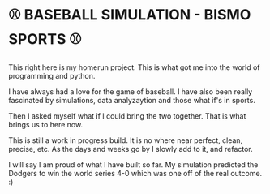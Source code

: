 # ⚾ BASEBALL SIMULATION - BISMO SPORTS ⚾

This right here is my homerun project. This is what got me into the world of programming and python.

I have always had a love for the game of baseball. I have also been really fascinated by simulations, data analyzaytion and those what if's in sports.

Then I asked myself what if I could bring the two together. That is what brings us to here now. 

This is still a work in progress build. It is no where near perfect, clean, precise, etc. As the days and weeks go by I slowly add to it, and refactor. 

I will say I am proud of what I have built so far. My simulation predicted the Dodgers to win the world series 4-0 which was one off of the real outcome. :)
